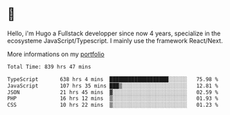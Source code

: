 # 👋 

Hello, i'm Hugo a Fullstack developper since now 4 years, specialize in the ecosysteme JavaScript/Typescript. I mainly use the framework React/Next.

More informations on my [portfolio](https://hcampos.fr)

<!--START_SECTION:waka-->

```txt
Total Time: 839 hrs 47 mins

TypeScript       638 hrs 4 mins  ███████████████████░░░░░░   75.98 %
JavaScript       107 hrs 35 mins ███▒░░░░░░░░░░░░░░░░░░░░░   12.81 %
JSON             21 hrs 45 mins  ▓░░░░░░░░░░░░░░░░░░░░░░░░   02.59 %
PHP              16 hrs 12 mins  ▒░░░░░░░░░░░░░░░░░░░░░░░░   01.93 %
CSS              10 hrs 22 mins  ▒░░░░░░░░░░░░░░░░░░░░░░░░   01.23 %
```

<!--END_SECTION:waka-->

